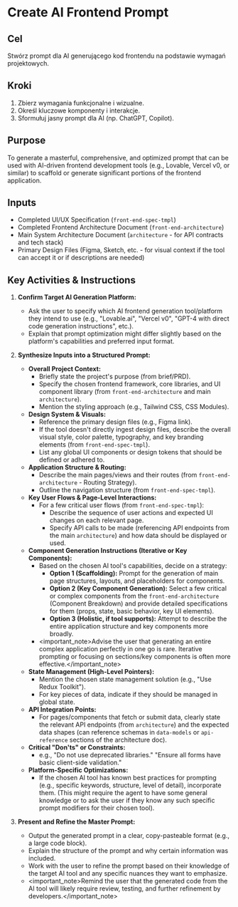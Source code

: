 # Create AI Frontend Prompt

## Cel
Stwórz prompt dla AI generującego kod frontendu na podstawie wymagań projektowych.

## Kroki
1. Zbierz wymagania funkcjonalne i wizualne.
2. Określ kluczowe komponenty i interakcje.
3. Sformułuj jasny prompt dla AI (np. ChatGPT, Copilot).

## Purpose

To generate a masterful, comprehensive, and optimized prompt that can be used with AI-driven frontend development tools (e.g., Lovable, Vercel v0, or similar) to scaffold or generate significant portions of the frontend application.

## Inputs

- Completed UI/UX Specification (`front-end-spec-tmpl`)
- Completed Frontend Architecture Document (`front-end-architecture`)
- Main System Architecture Document (`architecture` - for API contracts and tech stack)
- Primary Design Files (Figma, Sketch, etc. - for visual context if the tool can accept it or if descriptions are needed)

## Key Activities & Instructions

1.  **Confirm Target AI Generation Platform:**

    - Ask the user to specify which AI frontend generation tool/platform they intend to use (e.g., "Lovable.ai", "Vercel v0", "GPT-4 with direct code generation instructions", etc.).
    - Explain that prompt optimization might differ slightly based on the platform's capabilities and preferred input format.

2.  **Synthesize Inputs into a Structured Prompt:**

    - **Overall Project Context:**
      - Briefly state the project's purpose (from brief/PRD).
      - Specify the chosen frontend framework, core libraries, and UI component library (from `front-end-architecture` and main `architecture`).
      - Mention the styling approach (e.g., Tailwind CSS, CSS Modules).
    - **Design System & Visuals:**
      - Reference the primary design files (e.g., Figma link).
      - If the tool doesn't directly ingest design files, describe the overall visual style, color palette, typography, and key branding elements (from `front-end-spec-tmpl`).
      - List any global UI components or design tokens that should be defined or adhered to.
    - **Application Structure & Routing:**
      - Describe the main pages/views and their routes (from `front-end-architecture` - Routing Strategy).
      - Outline the navigation structure (from `front-end-spec-tmpl`).
    - **Key User Flows & Page-Level Interactions:**
      - For a few critical user flows (from `front-end-spec-tmpl`):
        - Describe the sequence of user actions and expected UI changes on each relevant page.
        - Specify API calls to be made (referencing API endpoints from the main `architecture`) and how data should be displayed or used.
    - **Component Generation Instructions (Iterative or Key Components):**
      - Based on the chosen AI tool's capabilities, decide on a strategy:
        - **Option 1 (Scaffolding):** Prompt for the generation of main page structures, layouts, and placeholders for components.
        - **Option 2 (Key Component Generation):** Select a few critical or complex components from the `front-end-architecture` (Component Breakdown) and provide detailed specifications for them (props, state, basic behavior, key UI elements).
        - **Option 3 (Holistic, if tool supports):** Attempt to describe the entire application structure and key components more broadly.
      - <important_note>Advise the user that generating an entire complex application perfectly in one go is rare. Iterative prompting or focusing on sections/key components is often more effective.</important_note>
    - **State Management (High-Level Pointers):**
      - Mention the chosen state management solution (e.g., "Use Redux Toolkit").
      - For key pieces of data, indicate if they should be managed in global state.
    - **API Integration Points:**
      - For pages/components that fetch or submit data, clearly state the relevant API endpoints (from `architecture`) and the expected data shapes (can reference schemas in `data-models` or `api-reference` sections of the architecture doc).
    - **Critical "Don'ts" or Constraints:**
      - e.g., "Do not use deprecated libraries." "Ensure all forms have basic client-side validation."
    - **Platform-Specific Optimizations:**
      - If the chosen AI tool has known best practices for prompting (e.g., specific keywords, structure, level of detail), incorporate them. (This might require the agent to have some general knowledge or to ask the user if they know any such specific prompt modifiers for their chosen tool).

3.  **Present and Refine the Master Prompt:**
    - Output the generated prompt in a clear, copy-pasteable format (e.g., a large code block).
    - Explain the structure of the prompt and why certain information was included.
    - Work with the user to refine the prompt based on their knowledge of the target AI tool and any specific nuances they want to emphasize.
    - <important_note>Remind the user that the generated code from the AI tool will likely require review, testing, and further refinement by developers.</important_note>
